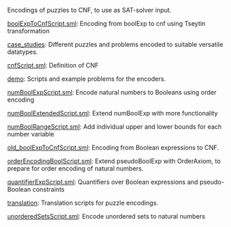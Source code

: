 Encodings of puzzles to CNF, to use as SAT-solver input.

[boolExpToCnfScript.sml](boolExpToCnfScript.sml):
Encoding from boolExp to cnf using Tseytin transformation

[case_studies](case_studies):
Different puzzles and problems encoded to suitable versatile datatypes.

[cnfScript.sml](cnfScript.sml):
Definition of CNF

[demo](demo):
Scripts and example problems for the encoders.

[numBoolExpScript.sml](numBoolExpScript.sml):
Encode natural numbers to Booleans using order encoding

[numBoolExtendedScript.sml](numBoolExtendedScript.sml):
Extend numBoolExp with more functionality

[numBoolRangeScript.sml](numBoolRangeScript.sml):
Add individual upper and lower bounds for each number variable

[old_boolExpToCnfScript.sml](old_boolExpToCnfScript.sml):
Encoding from Boolean expressions to CNF.

[orderEncodingBoolScript.sml](orderEncodingBoolScript.sml):
Extend pseudoBoolExp with OrderAxiom, to prepare for order encoding
of natural numbers.

[quantifierExpScript.sml](quantifierExpScript.sml):
Quantifiers over Boolean expressions and pseudo-Boolean constraints

[translation](translation):
Translation scripts for puzzle encodings.

[unorderedSetsScript.sml](unorderedSetsScript.sml):
Encode unordered sets to natural numbers

